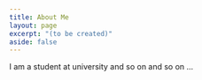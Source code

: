 ```yaml
---
title: About Me
layout: page
excerpt: "(to be created)"
aside: false
---
```


I am a student at university and so on and so on ...
